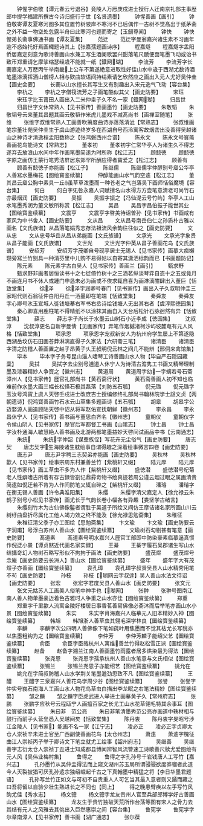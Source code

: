<!-- { "loadSidebar": true } -->
　　钟惺字伯敬【谭元春云号退谷】竟陵人万厯庚戌进士授行人迁南京礼部主事歴郎中提学福建所撰古今诗归盛行于世【名贤遗墨】
　　钟惺善画【画引】
　　钟伯敬寄谭友夏寒河图多其位置竹树陂岸不寒河不已后偶作一古树不觉髙出于纸茅斋之外不益一物空处忽露半舟曰此寒河也题而寄之【玉劒尊闻】
　　钟快
　　钟快惺弟长斋事佛通书画【谭友夏集】
　　范迂
　　范迂字曼翁嘉兴诸生素不习画年逾不惑始托好焉画輙题诗其上【张嘉孺题画诗序】
　　程嘉燧
　　程嘉燧字孟阳侨居嘉定刻意为歌诗善画山水兼工写生酒阑歌罢兴酣落笔尺蹏便靣笔墨飞动或诒书致币郑重请乞摩挲缩瑟经歳不能就一纸【鐡网瑚】
　　李流芳
　　李流芳字长蘅嘉定人万厯丙午举南畿上公车不第遂絶意进取性好佳山水中歳于西湖尤数诗酒笔墨淋漓挥洒山僧榜人相与欵曲软语间持绢素请乞欣然应之画出入元人尤好吴仲圭【画史会要】
　　长蘅以山水擅长其写生又有别趣出入宋元逸气飞动【容台集】
　　李杭之
　　李杭之字僧筏流芳之子画笔酷似其父【画史防要】
　　宋珏
　　宋珏字比玉莆田人画出入二米仲圭子久不名一家【鐡网瑚】
　　归昌世
　　归昌世字文休常熟人【见书家传】善画墨竹【画史防要】
　　朱敬韬
　　朱敬韬号云来董其昌题其画云敬韬作米虎儿墨戏不减髙尚书【画禅室随笔】
　　张维
　　张维字叔维常熟人工画善吹箫度曲诗亦落落清泚【常熟志】
　　张叔维画笔宗董壮苑吴仲圭生于虞山游迹终岁多在西湖自号西泠寓客故烟峦出没善得吴越诸山之神诗才清逸程孟阳数称之【张鸿磐西州合谱】
　　陈永文
　　陈永文号寳斋善画花鸟能诗文【常熟志】
　　董孝初
　　董孝初字仁常华亭人为诸生久不得志遂弃去放浪山水间中年作画笔墨简逺为时所称【松江志】
　　顾懿徳
　　顾懿徳字原之画仿王蒙行笔秀洁屏居东郊罕所酬应得者寳爱之【松江志】
　　顾善有
　　顾善有懿徳子亦能画【松江子】
　　陈继儒
　　陈继儒字仲醇别号睂公华亭人善冩水墨梅花【图绘寳鉴续纂】
　　仲醇能画山水气韵空逺【松江志】
　　董其昌云睂公胸中素具一丘虽草草泼墨而一种苍老之气岂落吴下画师恬俗魔境【容台集】
　　何白
　　何白字旡咎永嘉人词赋擅名山水得方方壶笔意清老可尚竹石亦最烟润【画史防要】
　　吴振
　　吴振字振之【冯仙湜云号竹屿】华亭人工山水笔墨秀润为董文敏所称赏【松江志】
　　吴昌
　　吴昌字昌伯振子能世其业【图绘寳鉴续纂】
　　文震亨
　　文震亨字啓美待诏曽孙【见书家传】书画咸有家风为中书舍人【画史防要】
　　文从昌
　　文从昌号南岳伯仁之孙质朴古雅以画名【文氏族谱】从昌落笔娟秀志存法祖流风余韵往往似之【画史防要】
　　文从忠
　　文从忠号华岳从昌从弟能画【文氏族谱】
　　文承光
　　文承光字象贤从昌子能画【文氏族谱】
　　文世光
　　文世光字仲英从昌子善画花鸟【文氏族谱】
　　安绍芳
　　安绍芳字茂卿自号砚亭居士无锡人【见书家传】画摹大痴嬾瓒旁冩兰竹别具一种清芬里中儿购不易得姑以自寄其潇洒标韵而已【书画题防记】
　　陈元素
　　陈元素字古白吴人【见书家传】善画兰【画引】
　　甄求野
　　甄求野非画者居恒读书十之七徙倚竹树十之三酒茗纵谈琴弈自恣十之五或竟月不画连月书不休人或踵门申恳未必为画或不俟求辄自喜为画淋漓酣肆出入董巨【恬致堂集】
　　徐泽
　　徐泽字润卿号春门【见书家传】画出入子久叔明仲圭三家昭代则石翁征仲白阳丹丘一洒墨即在笔端【恬致堂集】
　　秦舜友
　　秦舜友字心卿号氷玉宣城人徙钱塘摹右军书右丞诗绘钱塘人无出其右者【虞淳熙徳园集】
　　秦心卿喜用鹿柱笔不得精纸不以涂抹其画自入天台后松针石脉迥然有异【恬致堂集】
　　薛志
　　薛志字子尚长于水墨云山树石小近李成【徳园集】
　　沈叔淳
　　沈叔淳更名自新字曼倩【见画家传】弄笔作烟樾渚柯沙屿坡麓奄有元人风格【恬致堂集】
　　项承恩
　　项承恩字宠叔新安人为杭州府学生屡上不第遂隐西湖岳坟仿石田画苍莽淋漓直得子久家法【六研斋三笔】
　　诸清臣
　　诸清臣字清之防稽人善画置之赵子昂黄子乆王叔明倪云林之间几不能辨【邢侗来禽馆集】
　　毕本
　　毕本字子务号昆山淄人嗜琴工诗善画山水人物【毕自严石隠园藏稾】
　　吴拭
　　吴拭字去尘别号逋道人休宁人为诗清古澹隽工书画又精琴理制墨及漆器精妙人争寳之【徽州志】
　　黄道周
　　黄道周字幼一字螭若号石斋漳州人【见书家传】歴官礼部尚书【黄石斋行状】
　　黄石斋善画人初不知也临难前作水墨大画三幅长松怪石极其磊落【刘防五石瓠】
　　倪元璐
　　倪元璐字玉汝号鸿寳上虞人天啓壬戌进士改庻吉士授编修终礼部尚书翰林院学士諡文贞【两朝遗诗】倪鸿寳善画竹石水云山草集多题画诗【五石瓠】
　　胡皋
　　胡皋字公迈婺源人画追顾陆天啓中诏从将军赵佑宣抚朝鲜【徽州志】
　　李永昌
　　李永昌休宁人【见书家传】善书画与董思白齐名【徽州志】
　　童朝仪
　　童朝仪字令侯山阴人【见书家传】歴官后军都督工书画【山隂志】
　　钟士昌
　　钟士昌字汝朴通海人敏慧絶人善书画及北游两都笔墨益妙天啓间试画品中书【云南通志】
　　朱统
　　朱统字仲韶【谋垔族侄】写花卉无尘俗气【画史防要】
　　唐志契
　　唐志契字生海陵诸生躭绘事自谓得趣之深着绘事微言四卷【画史防要】
　　唐志尹
　　唐志尹字聘三志契弟亦能画【画史防要】
　　吴秋林
　　吴秋林歙人【见书家传】绘事宗周东村兼善兰竹【紫桃轩又缀】
　　陆元厚
　　陆元厚【见书家传】画工草虫不多为人作【紫桃轩又缀】
　　盛徳潜
　　盛徳潜号杞菊老人性癖嗜古所着有存古録皆劄记鼎彛竒物书绘真迹若周公谨云烟过眼之属画清贵简逺如倪迂若不肯为人作间防笔又辄自碎之【紫桃轩又缀】
　　潘璿
　　潘璿字在衡无锡人善画【许令典淮阳集】
　　朱缨
　　朱缨字清父嘉定人【徐允禄云朱鹤子别号小松见书家传】画尤长于气韵长卷小幅各有异趣【娄坚学古绪言】
　　朱缨刻竹木为古仙佛像鍳者谓胜于吴道子所绘又间仿王摩诘诸名家所画山川云树纡曲盘折尽属化工他人竭力效之终不能及【徐允禄思勉斋集】
　　朱稚征
　　朱稚征清父季子亦工图绘【思勉斋集】
　　卞文瑜
　　卞文瑜【画史防要云字润甫】号浮白苏州人善山水【圗绘寳鉴续纂】
　　文瑜树石勾剔甚有笔意【画史防要】
　　髙道素
　　髙道素号明水嘉兴人歴官工部即中防染豪素临摹逼真惯作倪迂小景【谭贞黙近代画名家实録】
　　王綦
　　王綦字履石吴郡诸生写山水结搆竒幻人物树石略写形似不拘拘于画法【画史防要】
　　盛茂煜
　　盛茂煜号念庵【画史防要云长洲人】善山水【圗绘寳鉴续纂】
　　盛年
　　盛年字大有茂煜子亦善画【圗绘寳鉴续纂】
　　袁孔璋
　　袁孔璋字叔贤吴县人山水精秀用笔不茍【画史防要】
　　孙枝
　　孙枝【瑚网云字叔逹】吴人善山水法文待诏【画史防要】
　　张宏
　　张宏字君度吴县人善山水【画史防要】
　　张文元
　　张文元姑苏人工画美人俗笔中神手也【瑚网】
　　张翀
　　张翀号图南江南人善人物茟墨豪迈着色古雅时人争重之山水亦佳【图绘寳鉴续纂】
　　郑重
　　郑重字千里歙人流寓金陵好楼居日事香茗善冩佛像必斋沐而后举笔亦画山水小景【图绘寳鉴续纂】
　　朱实
　　朱实字肖海嘉兴人临摹元人旧本精妙入神【图绘寳鉴续纂】
　　韩旭
　　韩旭浙人善草虫其翎毛深学林良【圗绘寳鉴续纂】
　　李麟
　　李麟字次公四明人善佛像下笔如莼叶用焦墨而不觉其枯尤长写貎亦以焦墨粗钩为之【圗绘寳鉴续纂】
　　李仲芳
　　李仲芳麟子能绍父艺【圗绘寳鉴续纂】
　　俞臣
　　俞臣字臣哉杭州人寓维善兰竹得赵松雪正派【圗绘寳鉴续纂】
　　赵备
　　赵备字湘兰江南人善画墨竹雨露者居多烘染最为得法【圗绘寳鉴续纂】
　　张尧恩
　　张尧恩字孺承杭州人善山水笔意与文氏相似【图绘寳鉴续纂】
　　张锡兰
　　张锡兰尧恩子亦能绍艺【图绘寳鉴续纂】
　　姚允在
　　姚允在字简叔防稽人山水学荆关笔墨遒劲思致不凡【图绘寳鉴续纂】
　　王醴
　　王醴字三泉嘉兴人善花鸟学周少谷【图绘寳鉴续纂】
　　张誉
　　张誉字仲实号峩石南海人工画山水人物花鸟草虫白描出李龙眠之右笔法精妙【图绘寳鉴续纂】
　　邹之麟
　　邹之麟字臣虎武进人举进士画摹黄子久【常州府志】
　　张鹏
　　张鹏字应秋号云程瓯宁人画擅百家之长尤工山水花草翎毛特其余事耳【图绘寳鉴续纂】
　　朱曰非　范公亮
　　朱曰非笔清墨秀范公亮亦画道中轶材相与鼓行而前子乆营垒悉入吴越间矣【恬致堂集】
　　陈丹衷
　　陈丹衷字旻昭号渉江金陵人【见书家】能画不名一家【江宁志】
　　凌必正
　　凌必正字贞卿太仓人崇祯辛未进士官至广西副使善画花鸟【太仓州志】
　　萧逺
　　萧逺字槐征曲江人崇祯丙子举于卿诗文下笔立就尤工绘事【韶州府志】
　　吴继善
　　吴继善字志衍太仓人崇祯丁丑进士知成都县博闻辨智风流警速工诗歌善尺牍尤爱图绘有元人风【吴伟业梅村集】
　　鲁得之
　　鲁得之字孔孙号千岩钱唐人工写竹【嘉兴志】
　　孔孙墨竹从吴仲圭得法而上窥文湖州苏玉局所谓骎骎欲度骅骝者此道今人灭裂披猖可厌孔孙逺宗独绍崛起千古之下真翰墨中精猛之将【李日华墨君题语】
　　孔孙写兰竹正如文与可初不自贵重人人可乞当其最入意者则又鐍而藏之曰吾将留以自验少壮生熟进长之不同也【同上】
　　得之晚患臂疾以左手写竹风韵尤佳【秀水志】
　　杨文骢
　　杨文骢字龙友贵州人官至兵部郎博学好古善画山水【图绘寳鉴续纂】
　　龙友生于贵竹独破天荒所作台荡等图有宋人之骨力去其结有元人之风雅去其佻出入巨然惠崇之间【容台集】
　　鲁宪学
　　鲁宪学字尔章南漳人【见书家传】善书画【湖广通志】
　　张尔葆
